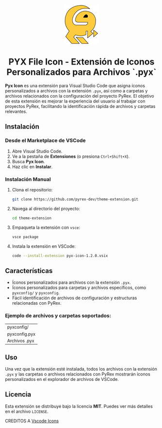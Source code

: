 <center>
<img src="./icon.png"></img>
</center>


<center>
<h1> PYX File Icon - Extensión de Iconos Personalizados para Archivos `.pyx` </h1>
</center>

**Pyx Icon** es una extensión para Visual Studio Code que asigna íconos personalizados a archivos con la extensión `.pyx`, así como a carpetas y archivos relacionados con la configuración del proyecto PyRex. El objetivo de esta extensión es mejorar la experiencia del usuario al trabajar con proyectos PyRex, facilitando la identificación rápida de archivos y carpetas relevantes.

## Instalación

### Desde el Marketplace de VSCode

1. Abre Visual Studio Code.
2. Ve a la pestaña de **Extensiones** (o presiona `Ctrl+Shift+X`).
3. Busca **Pyx Icon**.
4. Haz clic en **Instalar**.

### Instalación Manual

1. Clona el repositorio:
   ```bash
   git clone https://github.com/pyrex-dev/theme-extension.git
   ```
2. Navega al directorio del proyecto:
   ```bash
   cd theme-extension
   ```
3. Empaqueta la extensión con `vsce`:
   ```bash
   vsce package
   ```
4. Instala la extensión en VSCode:
   ```bash
   code --install-extension pyx-icon-1.2.0.vsix
   ```

## Características

- Íconos personalizados para archivos con la extensión `.pyx`.
- Íconos personalizados para carpetas y archivos específicos, como `pyxconfig/` y `pyxconfig`.
- Fácil identificación de archivos de configuración y estructuras relacionadas con PyRex.

### Ejemplo de archivos y carpetas soportados:

<table>
  <tr>
    <td>pyxconfig/</td>
  </tr>
  <tr>
    <td>pyxconfig.pyx</td>
  </tr>
  <tr>
    <td>Archivos .pyx</td>
  </tr>
</table>


## Uso

Una vez que la extensión esté instalada, todos los archivos con la extensión `.pyx` y las carpetas o archivos relacionados con PyRex mostrarán íconos personalizados en el explorador de archivos de VSCode.

## Licencia

Esta extensión se distribuye bajo la licencia **MIT**. Puedes ver más detalles en el archivo `LICENSE`.

<p class="credits">CREDITOS A <a href="https://github.com/tal7aouy/vscode-icons">Vscode Icons</a></p>
